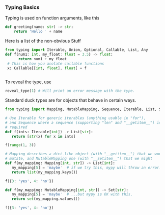 ### Typing Basics

Typing is used on function arguments, like this
```python
def greeting(name: str) -> str:
    return 'Hello ' + name
```

Here is a list of the non-obvious Stuff
 ```python
 from typing import Iterable, Union, Optional, Callable, List, Any
 def f(num1: int, my_float: float = 3.5) -> float:
       return num1 + my_float
  # This is how you anotate callable functions
  x: Callable[[int, float], float] = f
  
 ```
 
 To reveal the type, use 
 ```python
 reveal_type(1) # Will print an error message with the type. 
 ```
 
 Standard duck types are for objects that behave in certain ways.
 ```python
 from typing import Mapping, MutableMapping, Sequence, Iterable, List, Set

# Use Iterable for generic iterables (anything usable in "for"),
# and Sequence where a sequence (supporting "len" and "__getitem__") is
# required
def f(ints: Iterable[int]) -> List[str]:
    return [str(x) for x in ints]

f(range(1, 3))

# Mapping describes a dict-like object (with "__getitem__") that we won't
# mutate, and MutableMapping one (with "__setitem__") that we might
def f(my_mapping: Mapping[int, str]) -> List[int]:
    my_mapping[5] = 'maybe'  # if we try this, mypy will throw an error...
    return list(my_mapping.keys())

f({3: 'yes', 4: 'no'})

def f(my_mapping: MutableMapping[int, str]) -> Set[str]:
    my_mapping[5] = 'maybe'  # ...but mypy is OK with this.
    return set(my_mapping.values())

f({3: 'yes', 4: 'no'})
```
